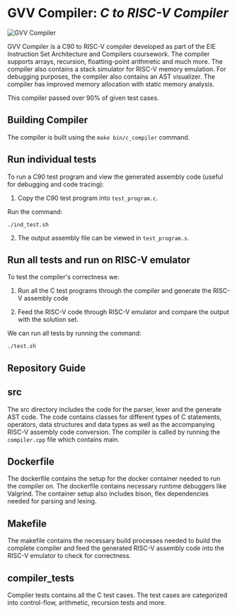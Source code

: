 **GVV Compiler:** *C to RISC-V Compiler*
==============================

![GVV Compiler](https://github.com/GavinVasandani/GVV_Compiler/gvv_compiler_logo.png)

GVV Compiler is a C90 to RISC-V compiler developed as part of the EIE Instruction Set Architecture and Compilers coursework. The compiler supports arrays, recursion, floatting-point arithmetic and much more. The compiler also contains a stack simulator for RISC-V memory emulation. For debugging purposes, the compiler also contains an AST visualizer. The compiler has improved memory allocation with static memory analysis.

This compiler passed over 90% of given test cases. 

Building Compiler
--------
The compiler is built using the `make bin/c_compiler` command.

Run individual tests
--------
To run a C90 test program and view the generated assembly code (useful for debugging and code tracing): 

1. Copy the C90 test program into `test_program.c`. 

Run the command:

    ./ind_test.sh

2. The output assembly file can be viewed in `test_program.s`.

Run all tests and run on RISC-V emulator
--------
To test the compiler's correctness we:

1. Run all the C test programs through the compiler and generate the RISC-V assembly code 

2. Feed the RISC-V code through RISC-V emulator and compare the output with the solution set.

We can run all tests by running the command:

    ./test.sh

Repository Guide
--------

src
--------
The src directory includes the code for the parser, lexer and the generate AST code. The code contains classes for different types of C statements, operators, data structures and data types as well as the accompanying RISC-V assembly code conversion. The compiler is called by running the `compiler.cpp` file which contains main.

Dockerfile
--------
The dockerfile contains the setup for the docker container needed to run the compiler on. The dockerfile contains necessary runtime debuggers like Valgrind. The container setup also includes bison, flex dependencies needed for parsing and lexing.

Makefile
--------
The makefile contains the necessary build processes needed to build the complete compiler and feed the generated RISC-V assembly code into the RISC-V emulator to check for correctness.

compiler_tests
--------
Compiler tests contains all the C test cases. The test cases are categorized into control-flow, arithmetic, recursion tests and more.

